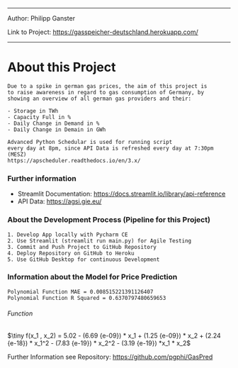 ___

Author: Philipp Ganster

Link to Project: https://gasspeicher-deutschland.herokuapp.com/

___

# About this Project

    Due to a spike in german gas prices, the aim of this project is
    to raise awareness in regard to gas consumption of Germany, by 
    showing an overview of all german gas providers and their:
    
    - Storage in TWh
    - Capacity Full in %
    - Daily Change in Demand in %
    - Daily Change in Demain in GWh

    Advanced Python Schedular is used for running script 
    every day at 8pm, since API Data is refreshed every day at 7:30pm (MESZ)
    https://apscheduler.readthedocs.io/en/3.x/

    


### Further information

- Streamlit Documentation: https://docs.streamlit.io/library/api-reference
- API Data: https://agsi.gie.eu/

### About the Development Process (Pipeline for this Project)

    1. Develop App locally with Pycharm CE
    2. Use Streamlit (streamlit run main.py) for Agile Testing
    3. Commit and Push Project to GitHub Repository
    4. Deploy Repository on GitHub to Heroku
    5. Use GitHub Desktop for continuous Development
 
 ### Information about the Model for Price Prediction
    Polynomial Function MAE = 0.008515221391126407
    Polynomial Function R Squared = 0.6370797480659653
    
###### Function

$\tiny f(x_1 , x_2) = 5.02 - (6.69 {e-09}) * x_1 + (1.25 {e-09}) * x_2 + (2.24 {e-18}) * x_1^2 - (7.83 {e-19}) * x_2^2 - (3.19 {e-19}) *x_1 * x_2$

Further Information see Repository: https://github.com/pgphi/GasPred
